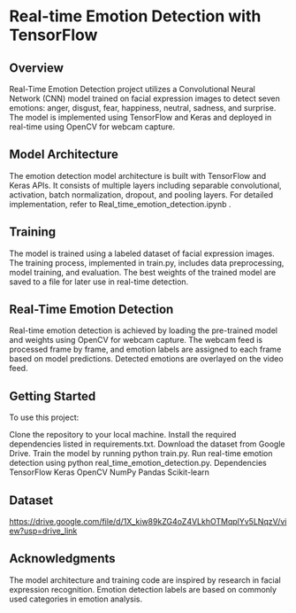 # Real-time Emotion Detection with TensorFlow
## Overview
Real-Time Emotion Detection project utilizes a Convolutional Neural Network (CNN) model trained on facial expression images to detect seven emotions: anger, disgust, fear, happiness, neutral, sadness, and surprise. The model is implemented using TensorFlow and Keras and deployed in real-time using OpenCV for webcam capture.

## Model Architecture
The emotion detection model architecture is built with TensorFlow and Keras APIs. It consists of multiple layers including separable convolutional, activation, batch normalization, dropout, and pooling layers. For detailed implementation, refer to Real_time_emotion_detection.ipynb .

## Training
The model is trained using a labeled dataset of facial expression images. The training process, implemented in train.py, includes data preprocessing, model training, and evaluation. The best weights of the trained model are saved to a file for later use in real-time detection.

## Real-Time Emotion Detection
Real-time emotion detection is achieved by loading the pre-trained model and weights using OpenCV for webcam capture. The webcam feed is processed frame by frame, and emotion labels are assigned to each frame based on model predictions. Detected emotions are overlayed on the video feed.

## Getting Started
To use this project:

Clone the repository to your local machine.
Install the required dependencies listed in requirements.txt.
Download the dataset from Google Drive.
Train the model by running python train.py.
Run real-time emotion detection using python real_time_emotion_detection.py.
Dependencies
TensorFlow
Keras
OpenCV
NumPy
Pandas
Scikit-learn
## Dataset
https://drive.google.com/file/d/1X_kiw89kZG4oZ4VLkhOTMqplYv5LNqzV/view?usp=drive_link
## Acknowledgments
The model architecture and training code are inspired by research in facial expression recognition.
Emotion detection labels are based on commonly used categories in emotion analysis.
